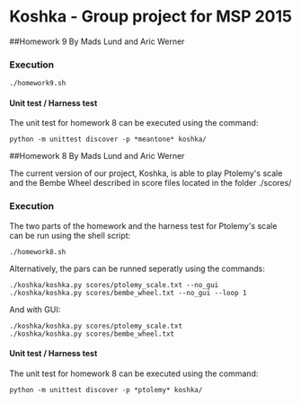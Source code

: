 # Koshka - Group project for MSP 2015

##Homework 9
By Mads Lund and Aric Werner

### Execution


```
./homework9.sh
```


#### Unit test / Harness test
The unit test for homework 8 can be executed using the command:
```
python -m unittest discover -p *meantone* koshka/
```

##Homework 8
By Mads Lund and Aric Werner

The current version of our project, Koshka, is able to play Ptolemy's scale and the Bembe Wheel described in score files located in the folder ./scores/

### Execution

The two parts of the homework and the harness test for Ptolemy's scale can be run using the shell script:
```
./homework8.sh
```

Alternatively, the pars can be runned seperatly using the commands:
```
./koshka/koshka.py scores/ptolemy_scale.txt --no_gui
./koshka/koshka.py scores/bembe_wheel.txt --no_gui --loop 1
```

And with GUI:
```
./koshka/koshka.py scores/ptolemy_scale.txt
./koshka/koshka.py scores/bembe_wheel.txt
```

#### Unit test / Harness test
The unit test for homework 8 can be executed using the command:
```
python -m unittest discover -p *ptolemy* koshka/
```

